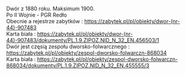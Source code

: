 Dwór z 1880 roku. Maksimum 1900.  
Po II Wojnie - PGR Redło  
Obecnie a rejestrze zabytków : <https://zabytek.pl/pl/obiekty/dwor-(nr-44)-907483>  
  Karta biała : <https://zabytek.pl/pl/obiekty/dwor-(nr-44)-907483/dokumenty/PL.1.9.ZIPOZ.NID_N_32_EN.456503/1>  
Dwór jest częsią zespołu dworsko-folwarcznego : <https://zabytek.pl/pl/obiekty/zespol-dworsko-folwarczn-868034>  
  Karta biała : <https://zabytek.pl/pl/obiekty/zespol-dworsko-folwarczn-868034/dokumenty/PL.1.9.ZIPOZ.NID_N_32_EN.455555/3>  
